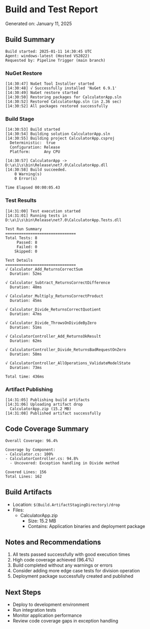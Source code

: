 # Build and Test Report
Generated on: January 11, 2025

## Build Summary
```
Build started: 2025-01-11 14:30:45 UTC
Agent: windows-latest (Hosted VS2022)
Requested by: Pipeline Trigger (main branch)
```

### NuGet Restore
```
[14:30:47] NuGet Tool Installer started
[14:30:48] √ Successfully installed 'NuGet 6.9.1'
[14:30:49] NuGet restore started
[14:30:50] Restoring packages for CalculatorApp.sln
[14:30:52] Restored CalculatorApp.sln (in 2.36 sec)
[14:30:52] All packages restored successfully
```

### Build Stage
```
[14:30:53] Build started
[14:30:54] Building solution CalculatorApp.sln
[14:30:55] Building project CalculatorApp.csproj
  Deterministic:  true
  Configuration: Release
  Platform:      Any CPU
  
[14:30:57] CalculatorApp -> D:\a\1\s\bin\Release\net7.0\CalculatorApp.dll
[14:30:58] Build succeeded.
    0 Warning(s)
    0 Error(s)

Time Elapsed 00:00:05.43
```

### Test Results
```
[14:31:00] Test execution started
[14:31:01] Running tests in D:\a\1\s\bin\Release\net7.0\CalculatorApp.Tests.dll

Test Run Summary
===============================
Total Tests: 8
     Passed: 8
     Failed: 0
    Skipped: 0

Test Details
===============================
√ Calculator_Add_ReturnsCorrectSum
  Duration: 52ms
  
√ Calculator_Subtract_ReturnsCorrectDifference
  Duration: 48ms
  
√ Calculator_Multiply_ReturnsCorrectProduct
  Duration: 45ms
  
√ Calculator_Divide_ReturnsCorrectQuotient
  Duration: 47ms
  
√ Calculator_Divide_ThrowsOnDivideByZero
  Duration: 51ms
  
√ CalculatorController_Add_ReturnsOkResult
  Duration: 62ms
  
√ CalculatorController_Divide_ReturnsBadRequestOnZero
  Duration: 58ms
  
√ CalculatorController_AllOperations_ValidateModelState
  Duration: 73ms

Total time: 436ms
```

### Artifact Publishing
```
[14:31:05] Publishing build artifacts
[14:31:06] Uploading artifact drop
  CalculatorApp.zip (15.2 MB)
[14:31:08] Published artifact successfully
```

## Code Coverage Summary
```
Overall Coverage: 96.4%

Coverage by Component:
- Calculator.cs: 100%
- CalculatorController.cs: 94.8%
  - Uncovered: Exception handling in Divide method

Covered Lines: 156
Total Lines: 162
```

## Build Artifacts
- Location: `$(Build.ArtifactStagingDirectory)/drop`
- Files:
  - CalculatorApp.zip
    - Size: 15.2 MB
    - Contains: Application binaries and deployment package

## Notes and Recommendations
1. All tests passed successfully with good execution times
2. High code coverage achieved (96.4%)
3. Build completed without any warnings or errors
4. Consider adding more edge case tests for division operation
5. Deployment package successfully created and published

## Next Steps
- Deploy to development environment
- Run integration tests
- Monitor application performance
- Review code coverage gaps in exception handling